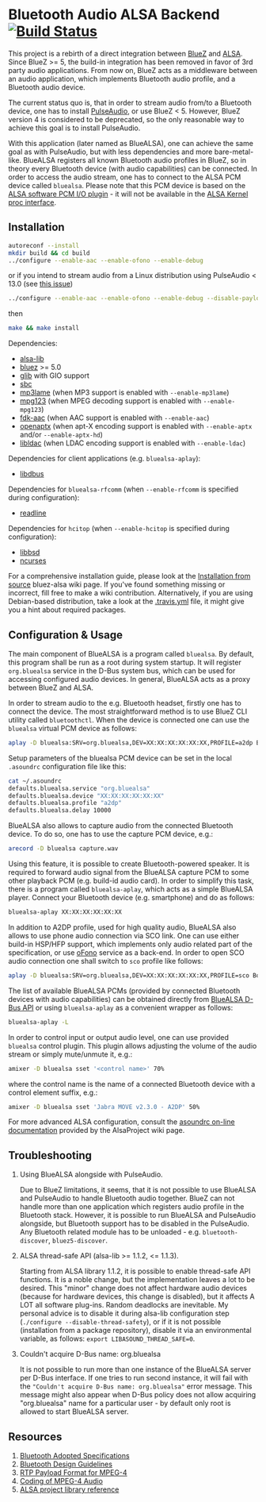 # Bluetooth Audio ALSA Backend [![Build Status](https://travis-ci.org/Arkq/bluez-alsa.svg?branch=master)](https://travis-ci.org/Arkq/bluez-alsa)

This project is a rebirth of a direct integration between [BlueZ](http://www.bluez.org/) and
[ALSA](https://www.alsa-project.org/). Since BlueZ >= 5, the build-in integration has been removed
in favor of 3rd party audio applications. From now on, BlueZ acts as a middleware between an
audio application, which implements Bluetooth audio profile, and a Bluetooth audio device.

The current status quo is, that in order to stream audio from/to a Bluetooth device, one has to
install [PulseAudio](https://www.freedesktop.org/wiki/Software/PulseAudio), or use BlueZ < 5.
However, BlueZ version 4 is considered to be deprecated, so the only reasonable way to achieve
this goal is to install PulseAudio.

With this application (later named as BlueALSA), one can achieve the same goal as with PulseAudio,
but with less dependencies and more bare-metal-like. BlueALSA registers all known Bluetooth audio
profiles in BlueZ, so in theory every Bluetooth device (with audio capabilities) can be connected.
In order to access the audio stream, one has to connect to the ALSA PCM device called `bluealsa`.
Please note that this PCM device is based on the [ALSA software PCM I/O
plugin](https://www.alsa-project.org/alsa-doc/alsa-lib/pcm_external_plugins.html) - it will not be
available in the [ALSA Kernel proc
interface](https://www.kernel.org/doc/html/latest/sound/designs/procfile.html).

## Installation

```sh
autoreconf --install
mkdir build && cd build
../configure --enable-aac --enable-ofono --enable-debug
```

or if you intend to stream audio from a Linux distribution using PulseAudio < 13.0 (see [this
issue](https://github.com/Arkq/bluez-alsa/issues/13))

```sh
../configure --enable-aac --enable-ofono --enable-debug --disable-payloadcheck
```

then

```sh
make && make install
```

Dependencies:

- [alsa-lib](https://www.alsa-project.org/)
- [bluez](http://www.bluez.org/) >= 5.0
- [glib](https://wiki.gnome.org/Projects/GLib) with GIO support
- [sbc](https://git.kernel.org/cgit/bluetooth/sbc.git)
- [mp3lame](https://lame.sourceforge.net/) (when MP3 support is enabled with `--enable-mp3lame`)
- [mpg123](https://www.mpg123.org/) (when MPEG decoding support is enabled with `--enable-mpg123`)
- [fdk-aac](https://github.com/mstorsjo/fdk-aac) (when AAC support is enabled with `--enable-aac`)
- [openaptx](https://github.com/Arkq/openaptx) (when apt-X encoding support is enabled with
  `--enable-aptx` and/or `--enable-aptx-hd`)
- [libldac](https://github.com/EHfive/ldacBT) (when LDAC encoding support is enabled with
  `--enable-ldac`)

Dependencies for client applications (e.g. `bluealsa-aplay`):

- [libdbus](https://www.freedesktop.org/wiki/Software/dbus/)

Dependencies for `bluealsa-rfcomm` (when `--enable-rfcomm` is specified during configuration):

- [readline](https://tiswww.case.edu/php/chet/readline/rltop.html)

Dependencies for `hcitop` (when `--enable-hcitop` is specified during configuration):

- [libbsd](https://libbsd.freedesktop.org/)
- [ncurses](https://www.gnu.org/software/ncurses/)

For a comprehensive installation guide, please look at the [Installation from
source](https://github.com/Arkq/bluez-alsa/wiki/Installation-from-source) bluez-alsa wiki page. If
you've found something missing or incorrect, fill free to make a wiki contribution. Alternatively,
if you are using Debian-based distribution, take a look at the [.travis.yml](.travis.yml) file, it
might give you a hint about required packages.

## Configuration & Usage

The main component of BlueALSA is a program called `bluealsa`. By default, this program shall be
run as a root during system startup. It will register `org.bluealsa` service in the D-Bus system
bus, which can be used for accessing configured audio devices. In general, BlueALSA acts as a
proxy between BlueZ and ALSA.

In order to stream audio to the e.g. Bluetooth headset, firstly one has to connect the device. The
most straightforward method is to use BlueZ CLI utility called `bluetoothctl`. When the device is
connected one can use the `bluealsa` virtual PCM device as follows:

```sh
aplay -D bluealsa:SRV=org.bluealsa,DEV=XX:XX:XX:XX:XX:XX,PROFILE=a2dp Bourree_in_E_minor.wav
```

Setup parameters of the bluealsa PCM device can be set in the local `.asoundrc` configuration file
like this:

```sh
cat ~/.asoundrc
defaults.bluealsa.service "org.bluealsa"
defaults.bluealsa.device "XX:XX:XX:XX:XX:XX"
defaults.bluealsa.profile "a2dp"
defaults.bluealsa.delay 10000
```

BlueALSA also allows to capture audio from the connected Bluetooth device. To do so, one has to
use the capture PCM device, e.g.:

```sh
arecord -D bluealsa capture.wav
```

Using this feature, it is possible to create Bluetooth-powered speaker. It is required to forward
audio signal from the BlueALSA capture PCM to some other playback PCM (e.g. build-id audio card).
In order to simplify this task, there is a program called `bluealsa-aplay`, which acts as a simple
BlueALSA player. Connect your Bluetooth device (e.g. smartphone) and do as follows:

```sh
bluealsa-aplay XX:XX:XX:XX:XX:XX
```

In addition to A2DP profile, used for high quality audio, BlueALSA also allows to use phone audio
connection via SCO link. One can use either build-in HSP/HFP support, which implements only audio
related part of the specification, or use [oFono](https://01.org/ofono) service as a back-end. In
order to open SCO audio connection one shall switch to `sco` profile like follows:

```sh
aplay -D bluealsa:SRV=org.bluealsa,DEV=XX:XX:XX:XX:XX:XX,PROFILE=sco Bourree_in_E_minor.wav
```

The list of available BlueALSA PCMs (provided by connected Bluetooth devices with audio
capabilities) can be obtained directly from [BlueALSA D-Bus API](doc/bluealsa-api.txt) or using
`bluealsa-aplay` as a convenient wrapper as follows:

```sh
bluealsa-aplay -L
```

In order to control input or output audio level, one can use provided `bluealsa` control plugin.
This plugin allows adjusting the volume of the audio stream or simply mute/unmute it, e.g.:

```sh
amixer -D bluealsa sset '<control name>' 70%
```

where the control name is the name of a connected Bluetooth device with a control element suffix,
e.g.:

```sh
amixer -D bluealsa sset 'Jabra MOVE v2.3.0 - A2DP' 50%
```

For more advanced ALSA configuration, consult the [asoundrc on-line
documentation](https://www.alsa-project.org/main/index.php/Asoundrc) provided by the AlsaProject
wiki page.

## Troubleshooting

1. Using BlueALSA alongside with PulseAudio.

   Due to BlueZ limitations, it seems, that it is not possible to use BlueALSA and PulseAudio to
   handle Bluetooth audio together. BlueZ can not handle more than one application which registers
   audio profile in the Bluetooth stack. However, it is possible to run BlueALSA and PulseAudio
   alongside, but Bluetooth support has to be disabled in the PulseAudio. Any Bluetooth related
   module has to be unloaded - e.g. `bluetooth-discover`, `bluez5-discover`.

2. ALSA thread-safe API (alsa-lib >= 1.1.2, <= 1.1.3).

   Starting from ALSA library 1.1.2, it is possible to enable thread-safe API functions. It is a
   noble change, but the implementation leaves a lot to be desired. This "minor" change does not
   affect hardware audio devices (because for hardware devices, this change is disabled), but it
   affects A LOT all software plug-ins. Random deadlocks are inevitable. My personal advice is to
   disable it during alsa-lib configuration step (`./configure --disable-thread-safety`), or if
   it is not possible (installation from a package repository), disable it via an environmental
   variable, as follows: `export LIBASOUND_THREAD_SAFE=0`.

3. Couldn't acquire D-Bus name: org.bluealsa

   It is not possible to run more than one instance of the BlueALSA server per D-Bus interface. If
   one tries to run second instance, it will fail with the `"Couldn't acquire D-Bus name:
   org.bluealsa"` error message. This message might also appear when D-Bus policy does not allow
   acquiring "org.bluealsa" name for a particular user - by default only root is allowed to start
   BlueALSA server.

## Resources

1. [Bluetooth Adopted Specifications](https://www.bluetooth.com/specifications/adopted-specifications)
2. [Bluetooth Design Guidelines](https://developer.apple.com/hardwaredrivers/BluetoothDesignGuidelines.pdf)
3. [RTP Payload Format for MPEG-4](https://tools.ietf.org/html/rfc6416)
4. [Coding of MPEG-4 Audio](https://www.iso.org/standard/42739.html)
5. [ALSA project library reference](https://www.alsa-project.org/alsa-doc/alsa-lib/index.html)
